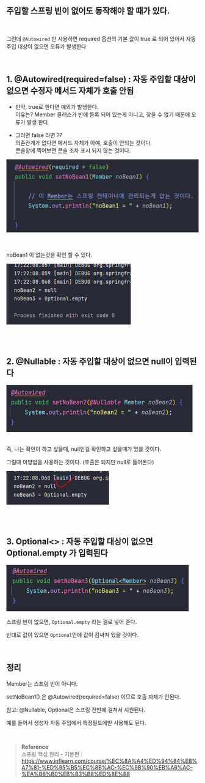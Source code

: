## 주입할 스프링 빈이 없어도 동작해야 할 때가 있다.

<br/>

그런데 `@Autowired` 만 사용하면 required 옵션의 기본 값이 true 로 되어 있어서 자동 주입 대상이 없으면 오류가 발생한다

<br/>

## 1. @Autowired(required=false) : 자동 주입할 대상이 없으면 수정자 메서드 자체가 호출 안됨

- 만약, true로 한다면 예외가 발생한다.
    <br/>이유는? Member 클래스가 빈에 등록 되어 있는게 아니고, 찾을 수 없기 때문에 오류가 발생 한다

    

- 그러면 false 라면 ??
    <br/>의존관계가 없다면 메서드 자체가 아예, 호출이 안되는 것이다. <br/>콘솔창에 찍어보면 콘솔 조차 표시 되지 않는 것이다.
    

![이미지](/programming/img/스프링21.PNG)

<br/>

noBean1 이 없는것을 확인 할 수 있다.

![이미지](/programming/img/스프링22.PNG)


<br/><br/>

## 2. @Nullable : 자동 주입할 대상이 없으면 null이 입력된다

![이미지](/programming/img/스프링23.PNG)

<br/>즉, 나는 확인이 하고 싶을때, null인걸 확인하고 싶을때가 있을 것이다.

그럴때 이방법을 사용하는 것이다. (호출은 되지만 null로 들어온다)

![이미지](/programming/img/스프링24.PNG)

<br/><br/>

## 3. Optional<> : 자동 주입할 대상이 없으면 Optional.empty 가 입력된다

![이미지](/programming/img/스프링25.PNG)

스프링 빈이 없으면, `Optional.empty` 라는 걸로 넣어 준다. 

반대로 값이 있으면 `Optional`안에 값이 감싸져 있을 것이다.

<br/>

## 정리

Member는 스프링 빈이 아니다.

setNoBean1() 은 @Autowired(required=false) 이므로 호출 자체가 안된다.

참고: @Nullable, Optional은 스프링 전반에 걸쳐서 지원된다. 

예를 들어서 생성자 자동 주입에서 특정필드에만 사용해도 된다.


<br/>


>**Reference** <br/>스프링 핵심 원리 - 기본편 : https://www.inflearn.com/course/%EC%8A%A4%ED%94%84%EB%A7%81-%ED%95%B5%EC%8B%AC-%EC%9B%90%EB%A6%AC-%EA%B8%B0%EB%B3%B8%ED%8E%B8
